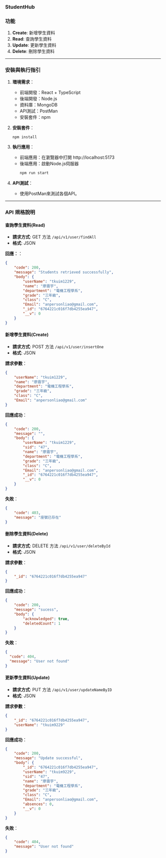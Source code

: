 ### **StudentHub**

### **功能**
1. **Create**: 新增學生資料
2. **Read**: 查詢學生資料
3. **Update**: 更新學生資料
4. **Delete**: 刪除學生資料

---

### **安裝與執行指引**
1. **環境需求**：
   - 前端開發：React + TypeScript
   - 後端開發：Node.js
   - 資料庫：MongoDB
   - API測試：PostMan
   - 安裝套件：npm

2. **安裝套件**：
   ```bash
   npm install
   ```

3. **執行應用**：
   - 前端應用：在瀏覽器中打開 http://localhost:5173
   - 後端應用：啟動Node.js伺服器
     ```bash
     npm run start
     ```

4. **API測試**：
   - 使用PostMan來測試各個API。

---

### **API 規格說明**

#### **查詢學生資料(Read)**
- **請求方式**: GET 方法 `/api/v1/user/findAll`
- **格式**: JSON

**回應：**：
```json
{
    "code": 200,
    "message": "Students retrieved successfully",
    "body": {
        "userName": "tkuim1229",
        "name": "廖霆宇",
        "department": "電機工程學系",
        "grade": "三年級",
        "class": "C",
        "Email": "anpersonliao@gmail.com",
        "_id": "6764221c016f7db4255ea947",
        "__v": 0
    }
}
```

#### **新增學生資料(Create)**
- **請求方式**: POST 方法 `/api/v1/user/insertOne`
- **格式**: JSON

**請求參數**：
```json
{
    "userName": "tkuim1229",
    "name": "廖霆宇",
    "department": "電機工程學系",
    "grade": "三年級",
    "class": "C",
    "Email": "anpersonliao@gmail.com"
}
```

**回應成功**：
```json
{
    "code": 200,
    "message": "",
    "body": {
        "userName": "tkuim1229",
        "sid": "47",
        "name": "廖霆宇",
        "department": "電機工程學系",
        "grade": "三年級",
        "class": "C",
        "Email": "anpersonliao@gmail.com",
        "_id": "6764221c016f7db4255ea947",
        "__v": 0
    }
}
```

**失敗**：
```json
{
    "code": 403,
    "message": "座號已存在"
}
```

#### **刪除學生資料(Delete)**
- **請求方式**: DELETE 方法 `/api/v1/user/deleteById`
- **格式**: JSON

**請求參數**：
```json
{
    "_id": "6764221c016f7db4255ea947"
}
```

**回應成功**：
```json
{
    "code": 200,
    "message": "sucess",
    "body": {
        "acknowledged": true,
        "deletedCount": 1
    }
}
```

**失敗**：
```json
{
  "code": 404,
  "message": "User not found"
}
```

#### **更新學生資料(Update)**
- **請求方式**: PUT 方法 `/api/v1/user/updateNameByID`
- **格式**: JSON

**請求參數**：
```json
{
    "_id": "6764221c016f7db4255ea947",
    "userName": "tkuim9229"
}
```

**回應成功**：
```json
{
    "code": 200,
    "message": "Update successful",
    "body": {
        "_id": "6764221c016f7db4255ea947",
        "userName": "tkuim9229",
        "sid": "47",
        "name": "廖霆宇",
        "department": "電機工程學系",
        "grade": "三年級",
        "class": "C",
        "Email": "anpersonliao@gmail.com",
        "absences": 0,
        "__v": 0
    }
}
```

**失敗**：
```json
{
    "code": 404,
    "message": "User not found"
}
```
